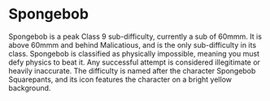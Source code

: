# Spongebob

Spongebob is a peak Class 9 sub-difficulty, currently a sub of 60mmm. It is above 60mmm and behind Malicatious, and is the only sub-difficulty in its class. Spongebob is classified as physically impossible, meaning you must defy physics to beat it. Any successful attempt is considered illegitimate or heavily inaccurate. The difficulty is named after the character Spongebob Squarepants, and its icon features the character on a bright yellow background.
